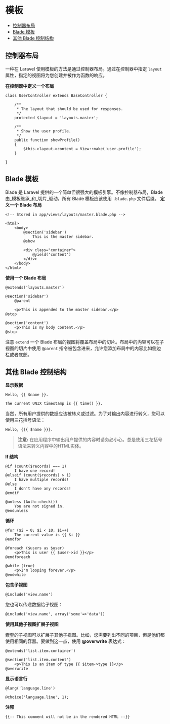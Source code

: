 # 模板

- [控制器布局](#controller-layouts)
- [Blade 模板](#blade-templating)
- [其他 Blade 控制结构](#other-blade-control-structures)

<a name="controller-layouts"></a>
## 控制器布局

一种在 Laravel 使用模板的方法是通过控制器布局。通过在控制器中指定 `layout` 属性，指定的视图将为您创建并被作为函数的响应。

**在控制器中定义一个布局**

	class UserController extends BaseController {

		/**
		 * The layout that should be used for responses.
		 */
		protected $layout = 'layouts.master';

		/**
		 * Show the user profile.
		 */
		public function showProfile()
		{
			$this->layout->content = View::make('user.profile');
		}

	}

<a name="blade-templating"></a>
## Blade 模板

Blade 是 Laravel 提供的一个简单但很强大的模板引擎。不像控制器布局，Blade 由_模板继承_和_切片_驱动。所有 Blade 模板应该使用 `.blade.php` 文件后缀。
**定义一个 Blade 布局**

	<!-- Stored in app/views/layouts/master.blade.php -->

	<html>
		<body>
			@section('sidebar')
				This is the master sidebar.
			@show

			<div class="container">
				@yield('content')
			</div>
		</body>
	</html>

**使用一个 Blade 布局**

	@extends('layouts.master')

	@section('sidebar')
		@parent

		<p>This is appended to the master sidebar.</p>
	@stop

	@section('content')
		<p>This is my body content.</p>
	@stop

注意 `extend` 一个 Blade 布局的视图将覆盖布局中的切片。布局中的内容可以在子视图的切片中使用 `@parent` 指令被包含进来，允许您添加布局中的内容比如侧边栏或者底部。

<a name="other-blade-control-structures"></a>
## 其他 Blade 控制结构

**显示数据**

	Hello, {{ $name }}.

	The current UNIX timestamp is {{ time() }}.


当然，所有用户提供的数据应该被转义或过滤。为了对输出内容进行转义，您可以使用三花括号语法：

	Hello, {{{ $name }}}.

> **注意:** 在应用程序中输出用户提供的内容时请务必小心。总是使用三花括号语法来转义内容中的HTML实体。

**If 结构**

	@if (count($records) === 1)
		I have one record!
	@elseif (count($records) > 1)
		I have multiple records!
	@else
		I don't have any records!
	@endif

	@unless (Auth::check())
		You are not signed in.
	@endunless

**循环**

	@for ($i = 0; $i < 10; $i++)
		The current value is {{ $i }}
	@endfor

	@foreach ($users as $user)
		<p>This is user {{ $user->id }}</p>
	@endforeach

	@while (true)
		<p>I'm looping forever.</p>
	@endwhile

**包含子视图**

	@include('view.name')

您也可以传递数据给子视图：
	
	@include('view.name', array('some'=>'data'))
	
**使用其他子视图扩展子视图**

嵌套的子视图可以扩展子其他子视图。比如，您需要列出不同的项目，但是他们都使用相同的容器。要做到这一点，使用 **@overwrite** 表达式：
	
	@extends('list.item.container')
	
	@section('list.item.content')
		<p>This is an item of type {{ $item->type }}</p>
	@overwrite

**显示语言行**

	@lang('language.line')

	@choice('language.line', 1);

**注释**

	{{-- This comment will not be in the rendered HTML --}}
